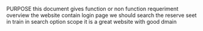 PURPOSE
this document gives function or non function requeriment
overview
the website contain login page we should search the reserve seet in train in search option
scope
it is a great website with good dmain
